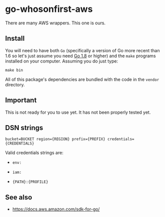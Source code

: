 # go-whosonfirst-aws

There are many AWS wrappers. This one is ours.

## Install

You will need to have both `Go` (specifically a version of Go more recent than 1.6 so let's just assume you need [Go 1.8](https://golang.org/dl/) or higher) and the `make` programs installed on your computer. Assuming you do just type:

```
make bin
```

All of this package's dependencies are bundled with the code in the `vendor` directory.

## Important

This is not ready for you to use yet. It has not been properly tested yet.

## DSN strings

```
bucket=BUCKET region={REGION} prefix={PREFIX} credentials={CREDENTIALS}
```

Valid credentials strings are:

* `env:`

* `iam:`

* `{PATH}:{PROFILE}`

## See also

* https://docs.aws.amazon.com/sdk-for-go/

